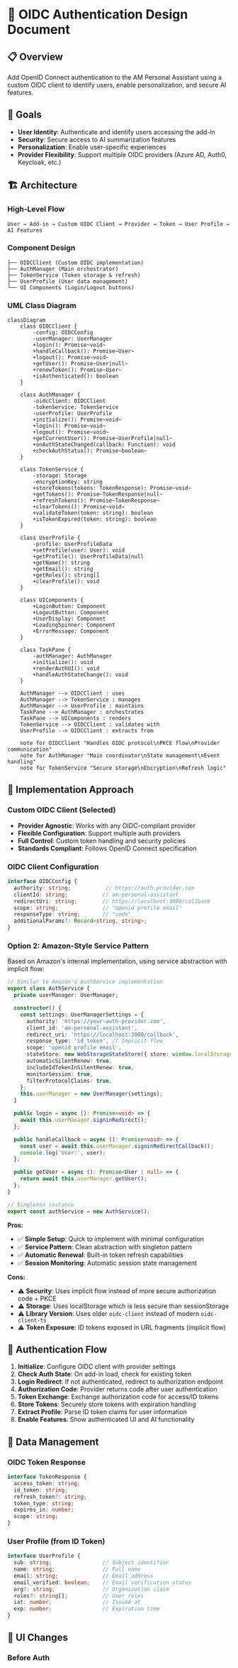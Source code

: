 # 🔐 OIDC Authentication Design Document

## 📋 Overview
Add OpenID Connect authentication to the AM Personal Assistant using a custom OIDC client to identify users, enable personalization, and secure AI features.

## 🎯 Goals
- **User Identity**: Authenticate and identify users accessing the add-in
- **Security**: Secure access to AI summarization features  
- **Personalization**: Enable user-specific experiences
- **Provider Flexibility**: Support multiple OIDC providers (Azure AD, Auth0, Keycloak, etc.)

## 🏗️ Architecture

### High-Level Flow
```
User → Add-in → Custom OIDC Client → Provider → Token → User Profile → AI Features
```

### Component Design
```
├── OIDCClient (Custom OIDC implementation)
├── AuthManager (Main orchestrator)
├── TokenService (Token storage & refresh)
├── UserProfile (User data management)
└── UI Components (Login/Logout buttons)
```

### UML Class Diagram
```mermaid
classDiagram
    class OIDCClient {
        -config: OIDCConfig
        -userManager: UserManager
        +login(): Promise~void~
        +handleCallback(): Promise~User~
        +logout(): Promise~void~
        +getUser(): Promise~User|null~
        +renewToken(): Promise~User~
        +isAuthenticated(): boolean
    }

    class AuthManager {
        -oidcClient: OIDCClient
        -tokenService: TokenService
        -userProfile: UserProfile
        +initialize(): Promise~void~
        +login(): Promise~void~
        +logout(): Promise~void~
        +getCurrentUser(): Promise~UserProfile|null~
        +onAuthStateChanged(callback: Function): void
        +checkAuthStatus(): Promise~boolean~
    }

    class TokenService {
        -storage: Storage
        -encryptionKey: string
        +storeTokens(tokens: TokenResponse): Promise~void~
        +getTokens(): Promise~TokenResponse|null~
        +refreshTokens(): Promise~TokenResponse~
        +clearTokens(): Promise~void~
        +validateToken(token: string): boolean
        +isTokenExpired(token: string): boolean
    }

    class UserProfile {
        -profile: UserProfileData
        +setProfile(user: User): void
        +getProfile(): UserProfileData|null
        +getName(): string
        +getEmail(): string
        +getRoles(): string[]
        +clearProfile(): void
    }

    class UIComponents {
        +LoginButton: Component
        +LogoutButton: Component
        +UserDisplay: Component
        +LoadingSpinner: Component
        +ErrorMessage: Component
    }

    class TaskPane {
        -authManager: AuthManager
        +initialize(): void
        +renderAuthUI(): void
        +handleAuthStateChange(): void
    }

    AuthManager --> OIDCClient : uses
    AuthManager --> TokenService : manages
    AuthManager --> UserProfile : maintains
    TaskPane --> AuthManager : orchestrates
    TaskPane --> UIComponents : renders
    TokenService --> OIDCClient : validates with
    UserProfile --> OIDCClient : extracts from

    note for OIDCClient "Handles OIDC protocol\nPKCE flow\nProvider communication"
    note for AuthManager "Main coordinator\nState management\nEvent handling"
    note for TokenService "Secure storage\nEncryption\nRefresh logic"
```

## 🔧 Implementation Approach

### Custom OIDC Client (Selected)
- **Provider Agnostic**: Works with any OIDC-compliant provider
- **Flexible Configuration**: Support multiple auth providers
- **Full Control**: Custom token handling and security policies
- **Standards Compliant**: Follows OpenID Connect specification

### OIDC Client Configuration
```typescript
interface OIDCConfig {
  authority: string;           // https://auth.provider.com
  clientId: string;           // am-personal-assistant
  redirectUri: string;        // https://localhost:3000/callback
  scope: string;              // "openid profile email"
  responseType: string;       // "code"
  additionalParams?: Record<string, string>;
}
```

### Option 2: Amazon-Style Service Pattern
Based on Amazon's internal implementation, using service abstraction with implicit flow:

```typescript
// Similar to Amazon's AuthService implementation
export class AuthService {
  private userManager: UserManager;

  constructor() {
    const settings: UserManagerSettings = {
      authority: 'https://your-auth-provider.com',
      client_id: 'am-personal-assistant',
      redirect_uri: 'https://localhost:3000/callback',
      response_type: 'id_token', // Implicit flow
      scope: 'openid profile email',
      stateStore: new WebStorageStateStore({ store: window.localStorage }),
      automaticSilentRenew: true,
      includeIdTokenInSilentRenew: true,
      monitorSession: true,
      filterProtocolClaims: true,
    };
    this.userManager = new UserManager(settings);
  }

  public login = async (): Promise<void> => {
    await this.userManager.signinRedirect();
  };

  public handleCallback = async (): Promise<void> => {
    const user = await this.userManager.signinRedirectCallback();
    console.log('User:', user);
  };

  public getUser = async (): Promise<User | null> => {
    return await this.userManager.getUser();
  };
}

// Singleton instance
export const authService = new AuthService();
```

**Pros:**
- ✅ **Simple Setup**: Quick to implement with minimal configuration
- ✅ **Service Pattern**: Clean abstraction with singleton pattern
- ✅ **Automatic Renewal**: Built-in token refresh capabilities
- ✅ **Session Monitoring**: Automatic session state management

**Cons:**
- ⚠️ **Security**: Uses implicit flow instead of more secure authorization code + PKCE
- ⚠️ **Storage**: Uses localStorage which is less secure than sessionStorage
- ⚠️ **Library Version**: Uses older `oidc-client` instead of modern `oidc-client-ts`
- ⚠️ **Token Exposure**: ID tokens exposed in URL fragments (implicit flow)

## 🔄 Authentication Flow

1. **Initialize**: Configure OIDC client with provider settings
2. **Check Auth State**: On add-in load, check for existing token
3. **Login Redirect**: If not authenticated, redirect to authorization endpoint
4. **Authorization Code**: Provider returns code after user authentication
5. **Token Exchange**: Exchange authorization code for access/ID tokens
6. **Store Tokens**: Securely store tokens with expiration handling
7. **Extract Profile**: Parse ID token claims for user information
8. **Enable Features**: Show authenticated UI and AI functionality

## 💾 Data Management

### OIDC Token Response
```typescript
interface TokenResponse {
  access_token: string;
  id_token: string;
  refresh_token?: string;
  token_type: string;
  expires_in: number;
  scope: string;
}
```

### User Profile (from ID Token)
```typescript
interface UserProfile {
  sub: string;                // Subject identifier
  name: string;               // Full name
  email: string;              // Email address
  email_verified: boolean;    // Email verification status
  org?: string;               // Organization claim
  roles?: string[];           // User roles
  iat: number;                // Issued at
  exp: number;                // Expiration time
}
```

## 🎨 UI Changes

### Before Auth
```